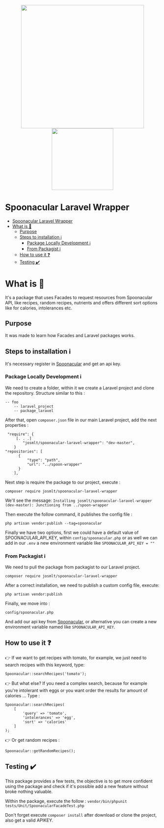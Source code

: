 <p align="center">
    <a href="https://laravel.com" target="_blank">
        <img src="https://raw.githubusercontent.com/laravel/art/master/logo-lockup/5%20SVG/2%20CMYK/1%20Full%20Color/laravel-logolockup-cmyk-red.svg" width="400">
    </a>
    <a href="https://spoonacular.com/food-api" target="_blank">
        <img src="https://spoonacular.com/images/spoonacular-logo-b.svg" width="200">
     </a>
</p>

# Spoonacular Laravel Wrapper 
- [Spoonacular Laravel Wrapper](#spoonacular-laravel-wrapper)
- [What is :memo:](#what-is-memo)
  - [Purpose](#purpose)
  - [Steps to installation :information_source:](#steps-to-installation-information_source)
    - [Package Locally Development :information_source:](#package-locally-development-information_source)
    - [From Packagist :information_source:](#from-packagist-information_source)
  - [How to use it :question:](#how-to-use-it-question)
  - [Testing :heavy_check_mark:](#testing-heavy_check_mark)

# What is :memo:
It's a package that uses Facades to request resources from Spoonacular API, like recipes, random recipes, nutrients and offers different sort options like for calories, intolerances etc.

## Purpose
It was made to learn how Facades and Laravel packages works. 

## Steps to installation :information_source:
It's necessary register in [Spoonacular](https://spoonacular.com/) and get an api key.

### Package Locally Development :information_source:

We need to create a folder, within it we create a Laravel project and clone the repository. Structure similar to this : 

```
-- foo
    -- laravel_project
    -- package_laravel
```
After that, open `composer.json` file in our main Laravel project, add the next properties : 

```
 "require": {
     [. . .]
        "josmlt/spoonacular-laravel-wrapper": "dev-master",
    }
"repositories": [
      {
          "type": "path",
          "url": "../spoon-wrapper"
      }
    ],
```

Next step is require the package to our project, execute : 

```
composer require josmlt/spoonacular-laravel-wrapper
```

We'll see the message: `Installing josmlt/spoonacular-laravel-wrapper (dev-master): Junctioning from ../spoon-wrapper`

Then execute the follow command, it publishes the config file :

```
php artisan vendor:publish --tag=spoonacular
```

Finally we have two options, first we could have a default value of SPOONACULAR_API_KEY, within `config/spoonacular.php` or as well we can add in our `.env` a new environment variable like `SPOONACULAR_API_KEY = ""`
    
### From Packagist :information_source:
We need to pull the package from packagist to our Laravel project.

```
composer require josmlt/spoonacular-laravel-wrapper
```

After a correct installation, we need to publish a custom config file, execute:
```
php artisan vendor:publish
```

Finally, we move into :
```
config/spoonacular.php
```

And add our api key from [Spoonacular](https://spoonacular.com/), or alternative you can create a new environment variable named like `SPOONACULAR_API_KEY`.

## How to use it :question:
:point_right: If we want to get recipes with tomato, for example, we just need to search recipes with this keyword, type:

```
Spoonacular::searchRecipes('tomato');
```

:point_right: But what else? If you need a complex search, because for example you're intolerant with eggs or you want order the results for amount of calories ... Type :
```
Spoonacular::searchRecipes(
    [
        'query' => 'tomato',
        'intolerances' => 'egg',
        'sort' => 'calories'
    ]
);
```

:point_right: Or get random recipes :
```
Spoonacular::getRandomRecipes();
```

## Testing :heavy_check_mark:

This package provides a few tests, the objective is to get more confident using the package and check if it's possible add a new feature without broke nothing valuable.

Within the package, execute the follow : 
`vendor/bin/phpunit tests/Unit/SpoonacularFacadeTest.php`

Don't forget execute `composer install` after download or clone the project, also get a valid APIKEY.
